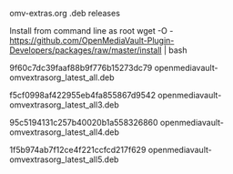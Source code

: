 omv-extras.org .deb releases

Install from command line as root
wget -O - https://github.com/OpenMediaVault-Plugin-Developers/packages/raw/master/install | bash

9f60c7dc39faaf88b9f776b15273dc79  openmediavault-omvextrasorg_latest_all.deb

f5cf0998af422955eb4fa855867d9542  openmediavault-omvextrasorg_latest_all3.deb

95c5194131c257b40020b1a558326860  openmediavault-omvextrasorg_latest_all4.deb

1f5b974ab7f12ce4f221ccfcd217f629  openmediavault-omvextrasorg_latest_all5.deb
